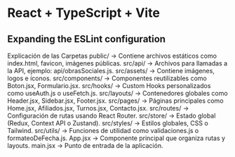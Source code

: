 # React + TypeScript + Vite


## Expanding the ESLint configuration

Explicación de las Carpetas
public/ → Contiene archivos estáticos como index.html, favicon, imágenes públicas.
src/api/ → Archivos para llamadas a la API, ejemplo: api/obrasSociales.js.
src/assets/ → Contiene imágenes, logos e íconos.
src/components/ → Componentes reutilizables como Boton.jsx, Formulario.jsx.
src/hooks/ → Custom Hooks personalizados como useAuth.js o useFetch.js.
src/layouts/ → Contenedores globales como Header.jsx, Sidebar.jsx, Footer.jsx.
src/pages/ → Páginas principales como Home.jsx, Afiliados.jsx, Turnos.jsx, Contacto.jsx.
src/routes/ → Configuración de rutas usando React Router.
src/store/ → Estado global (Redux, Context API o Zustand).
src/styles/ → Estilos globales, CSS o Tailwind.
src/utils/ → Funciones de utilidad como validaciones.js o formateoDeFecha.js.
App.jsx → Componente principal que organiza rutas y layouts.
main.jsx → Punto de entrada de la aplicación.